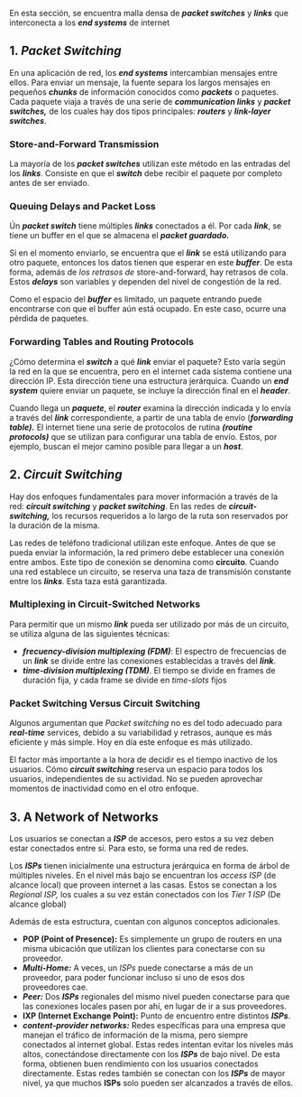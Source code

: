 En esta sección, se encuentra malla densa de ***packet switches*** y ***links*** que interconecta a los ***end systems*** de internet

## 1. *Packet Switching*

En una aplicación de red, los ***end systems*** intercambian mensajes entre ellos. Para enviar un mensaje, la fuente separa los largos mensajes en pequeños ***chunks*** de información conocidos como ***packets*** o paquetes. Cada paquete viaja a través de una serie de ***communication links*** y ***packet switches,*** de los cuales hay dos tipos principales: ***routers*** y ***link-layer switches***.

### Store-and-Forward Transmission

La mayoría de los ***packet switches*** utilizan este método en las entradas del los ***links***. Consiste en que el ***switch*** debe recibir el paquete por completo antes de ser enviado.

### Queuing Delays and Packet Loss

Ún ***packet switch*** tiene múltiples ***links*** conectados a él. Por cada ***link***, se tiene un buffer en el que se almacena el ***packet guardado.***

Si en el momento enviarlo, se encuentra que el ***link*** se está utilizando para otro paquete, entonces los datos tienen que esperar en este ***buffer***. De esta forma, además de *los retrasos de* store-and-forward, hay retrasos de cola. Estos ***delays*** son variables y dependen del nivel de congestión de la red.

Como el espacio del ***buffer*** es limitado, un paquete entrando puede encontrarse con que el buffer aún está ocupado. En este caso, ocurre una pérdida de paquetes.

### Forwarding Tables and Routing Protocols

¿Cómo determina el ***switch*** a qué ***link*** enviar el paquete? Esto varía según la red en la que se encuentra, pero en el internet cada sistema contiene una dirección IP. Esta dirección tiene una estructura jerárquica. Cuando un ***end system*** quiere enviar un paquete, se incluye la dirección final en el ***header***.

Cuando llega un ***paquete***, el ***router*** examina la dirección indicada y lo envía a través del ***link*** correspondiente, a partir de una tabla de envío (***forwarding table).*** El internet tiene una serie de protocolos de rutina ***(routine protocols)*** que se utilizan para configurar una tabla de envío. Estos, por ejemplo, buscan el mejor camino posible para llegar a un ***host***.

## 2. *Circuit Switching*

Hay dos enfoques fundamentales para mover información a través de la red: ***circuit switching*** y ***packet switching***. En las redes de ***circuit-switching,*** los recursos requeridos a lo largo de la ruta son reservados por la duración de la misma.

Las redes de teléfono tradicional utilizan este enfoque. Antes de que se pueda enviar la información, la red primero debe establecer una conexión entre ambos. Este tipo de conexión se denomina como **circuito**. Cuando una red establece un circuito, se reserva una taza de transmisión constante entre los ***links***. Esta taza está garantizada.

### Multiplexing in Circuit-Switched Networks

Para permitir que un mismo ***link*** pueda ser utilizado por más de un circuito, se utiliza alguna de las siguientes técnicas:

- ***frecuency-division multiplexing (FDM)***: El espectro de frecuencias de un ***link*** se divide entre las conexiones establecidas a través del ***link***.
- ***time-division multiplexing (TDM)***. El tiempo se divide en frames de duración fija, y cada frame se divide en *time-slots* fijos

### Packet Switching Versus Circuit Switching

Algunos argumentan que *Packet switching* no es del todo adecuado para ***real-time*** services, debido a su variabilidad y retrasos, aunque es más eficiente y más simple. Hoy en día este enfoque es más utilizado.

El factor más importante a la hora de decidir es el tiempo inactivo de los usuarios. Cómo ***circuit switching*** reserva un espacio para todos los usuarios, independientes de su actividad. No se pueden aprovechar momentos de inactividad como en el otro enfoque.

## 3. A Network of Networks

Los usuarios se conectan a ***ISP*** de accesos, pero estos a su vez deben estar conectados entre sí. Para esto, se forma una red de redes.

Los ***ISPs*** tienen inicialmente una estructura jerárquica en forma de árbol de múltiples niveles. En el nivel más bajo se encuentran los *access ISP* (de alcance local) que proveen internet a las casas. Estos se conectan a los *Regional ISP,* los cuales a su vez están conectados con los *Tier 1 ISP* (De alcance global)

Además de esta estructura, cuentan con algunos conceptos adicionales.

- **POP (Point of Presence):** Es simplemente un grupo de routers en una misma ubicación que utilizan los clientes para conectarse con su proveedor.
- ***Multi-Home:*** A veces, un *ISPs* puede conectarse a más de un proveedor, para poder funcionar incluso si uno de esos dos proveedores cae.
- ***Peer:*** Dos ***ISPs*** regionales del mismo nivel pueden conectarse para que las conexiones locales pasen por ahí, en lugar de ir a sus proveedores.
- **IXP (Internet Exchange Point):** Punto de encuentro entre distintos ***ISPs***.
- ***content-provider networks:*** Redes específicas para una empresa que manejan el tráfico de información de la misma, pero siempre conectados al internet global. Estas redes intentan evitar los niveles más altos, conectándose directamente con los ***ISPs*** de bajo nivel. De esta forma, obtienen buen rendimiento con los usuarios conectados directamente. Estas redes también se conectan con los ***ISPs*** de mayor nivel, ya que muchos **ISPs** solo pueden ser alcanzados a través de ellos.
